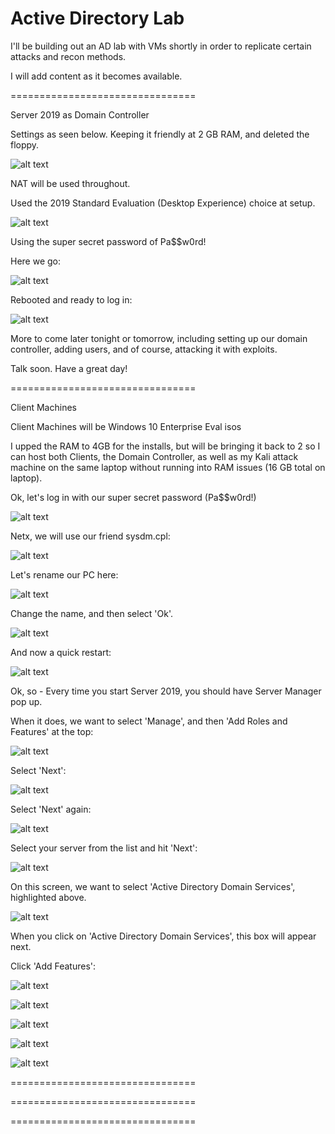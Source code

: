# Active Directory Lab

I'll be building out an AD lab with VMs shortly in order to replicate certain attacks and recon methods.

I will add content as it becomes available.


================================


Server 2019 as Domain Controller

Settings as seen below. Keeping it friendly at 2 GB RAM, and deleted the floppy.

![alt text](https://github.com/robertsledge/ActiveDirectoryLab/blob/main/1a.JPG)

NAT will be used throughout.

Used the 2019 Standard Evaluation (Desktop Experience) choice at setup.

![alt text](https://github.com/robertsledge/ActiveDirectoryLab/blob/main/2.JPG)

Using the super secret password of Pa$$w0rd!

Here we go:

![alt text](https://github.com/robertsledge/ActiveDirectoryLab/blob/main/3.JPG)

Rebooted and ready to log in:

![alt text](https://github.com/robertsledge/ActiveDirectoryLab/blob/main/4.JPG)


More to come later tonight or tomorrow, including setting up our domain controller, adding users, and of course, attacking it with exploits. 

Talk soon. Have a great day!

================================

Client Machines

Client Machines will be Windows 10 Enterprise Eval isos

I upped the RAM to 4GB for the installs, but will be bringing it back to 2 so I can host both Clients, the Domain Controller, as well as my Kali attack machine on the same laptop without running into RAM issues (16 GB total on laptop).

Ok, let's log in with our super secret password (Pa$$w0rd!)

![alt text](https://github.com/robertsledge/ActiveDirectoryLab/blob/main/6.JPG)

Netx, we will use our friend sysdm.cpl:

![alt text](https://github.com/robertsledge/ActiveDirectoryLab/blob/main/7.JPG)

Let's rename our PC here:

![alt text](https://github.com/robertsledge/ActiveDirectoryLab/blob/main/8.JPG)

Change the name, and then select 'Ok'.

![alt text](https://github.com/robertsledge/ActiveDirectoryLab/blob/main/9.JPG)

And now a quick restart:

![alt text](https://github.com/robertsledge/ActiveDirectoryLab/blob/main/10.JPG)

Ok, so - Every time you start Server 2019, you should have Server Manager pop up.

When it does, we want to select 'Manage', and then 'Add Roles and Features' at the top:

![alt text](https://github.com/robertsledge/ActiveDirectoryLab/blob/main/11.JPG)

Select 'Next':

![alt text](https://github.com/robertsledge/ActiveDirectoryLab/blob/main/12.JPG)

Select 'Next' again:

![alt text](https://github.com/robertsledge/ActiveDirectoryLab/blob/main/13.JPG)

Select your server from the list and hit 'Next':

![alt text](https://github.com/robertsledge/ActiveDirectoryLab/blob/main/14.JPG)

On this screen, we want to select 'Active Directory Domain Services', highlighted above.

![alt text](https://github.com/robertsledge/ActiveDirectoryLab/blob/main/15.JPG)

When you click on 'Active Directory Domain Services', this box will appear next.

Click 'Add Features':

![alt text](https://github.com/robertsledge/ActiveDirectoryLab/blob/main/16.JPG)

![alt text](https://github.com/robertsledge/ActiveDirectoryLab/blob/main/17.JPG)

![alt text](https://github.com/robertsledge/ActiveDirectoryLab/blob/main/18.JPG)

![alt text](https://github.com/robertsledge/ActiveDirectoryLab/blob/main/19.JPG)

![alt text](https://github.com/robertsledge/ActiveDirectoryLab/blob/main/20.JPG)

================================

================================

================================
